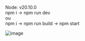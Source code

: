 Node: v20.10.0 <br/>
npm i -> npm run dev <br/>
ou <br/>
npm i -> npm run build -> npm start

![image](https://github.com/thiag-o/push-notification-node/assets/77461960/f28a79a1-f7c3-4688-8575-ee659fc4d54e)
